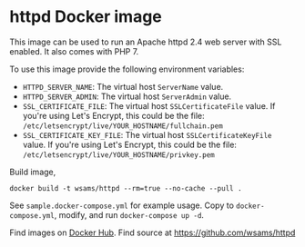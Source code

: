 # httpd Docker image

This image can be used to run an Apache httpd 2.4 web server with SSL enabled. It also comes with PHP 7.

To use this image provide the following environment variables:

* `HTTPD_SERVER_NAME`: The virtual host `ServerName` value.
* `HTTPD_SERVER_ADMIN`: The virtual host `ServerAdmin` value.
* `SSL_CERTIFICATE_FILE`: The virtual host `SSLCertificateFile` value. If you're using Let's Encrypt, this could be the file: `/etc/letsencrypt/live/YOUR_HOSTNAME/fullchain.pem`
* `SSL_CERTIFICATE_KEY_FILE`: The virtual host `SSLCertificateKeyFile` value. If you're using Let's Encrypt, this could be the file: `/etc/letsencrypt/live/YOUR_HOSTNAME/privkey.pem`

Build image,

```
docker build -t wsams/httpd --rm=true --no-cache --pull .
```

See `sample.docker-compose.yml` for example usage. Copy to `docker-compose.yml`, modify, and run `docker-compose up -d`.

Find images on [Docker Hub](https://hub.docker.com/r/wsams/httpd/). Find source at https://github.com/wsams/httpd